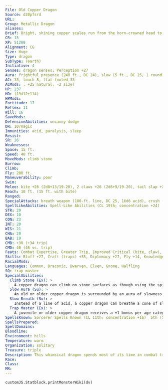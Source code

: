 ```yaml
---
File: Old Copper Dragon
Source: d20pfsrd
URL: 
Group: Metallic Dragon
aliases: 
Brief: Bright, shining copper scales run from the horn-crowned head to the ridged tail of this long-winged dragon.
CR: 15
XP: 51200
Alignment: CG
Size: Huge
Type: dragon
SubType: (earth)
Initiative: 4
Senses: dragon senses; Perception +27
Aura: frightful presence (240 ft., DC 24), slow (5 ft., DC 25, 1 round)
AC: 33, touch 8, flat-footed 33
ACMods: , +25 natural, -2 size)
HP: 237
HD: (19d12+114)
HPMods: 
Fortitude: 17
Reflex: 11
Will: 16
SaveMods: 
DefensiveAbilities: uncanny dodge
DR: 10/magic
Immunities: acid, paralysis, sleep
Resist: 
SR: 26
Weaknesses: 
Space: 15 ft.
Speed: 40 ft.
MoveMods: climb stone
Burrow: 
Climb: 
Fly: 200 ft.
Maneuverability: poor
Swim: 
Melee: bite +26 (2d8+13/19-20), 2 claws +26 (2d6+9/19-20), tail slap +21 (2d6+13), 2 wings +21 (1d8+4)
Reach: 10 ft. (15 ft. with bite)
Ranged: 
SpecialAttacks: breath weapon (100-ft. line, DC 25, 16d6 acid), crush (2d8+13, DC 25), slow breath
SpellLikeAbilities: Spell-Like Abilities (CL 19th; concentration +24)  At will- grease (DC 16), hideous laughter (DC 17), stone shape, transmute mud to rock, transmute rock to mud
STR: 29
DEX: 10
CON: 23
INT: 20
WIS: 21
CHA: 20
BAB: 19
CMB: +30 (+34 trip)
CMD: 40 (46 vs. trip)
Feats: Combat Expertise, Greater Trip, Improved Critical (bite, claw), Improved Initiative, Improved Trip, Improved Vital Strike, Power Attack, Spell Focus (Illusion), Vital Strike
Skills: Bluff +27, Craft (traps) +35, Diplomacy +27, Fly +14, Knowledge (geography) +27, Knowledge (history) +27, Perception +27 (+35 vs. traps), Perform (comedy) +24, Sense Motive +27, Stealth +14, Use Magic Device +27
RacialMods: 
Languages: Common, Draconic, Dwarven, Elven, Gnome, Halfling
SQ: trap master
SpecialAbilities:
  Climb Stone (Ex): >
    A copper dragon can climb on stone surfaces as though using the spider climb spell.
  Slow Aura (Su): >
    An old or older copper dragon is surrounded by an aura of slowness. All creatures within 5 feet of the dragon must make a Will save or be affected as per slow for 1 round. An ancient dragon's aura extends to 10 feet. For great wyrm copper dragons, those opponents that fail their saves are slowed for 1d4 rounds. The DC of this save is equal to the dragon's breath weapon. A copper dragon can suppress or activate this aura at will as a free action.
  Slow Breath (Su): >
    Instead of a line of acid, a copper dragon can breathe a cone of slowing gas. Those in the cone must make a Fortitude save or be slowed (as per the spell slow) for 1d6 rounds plus 1 round per age category of the dragon.
  Trap Master (Ex): >
    A juvenile or older copper dragon receives a +1 bonus per age category on Craft (traps) and Perception checks made to locate a trap. Upon becoming a mature adult, he can also use Disable Device to disarm magic traps as if he had the rogue's Trapfinding class feature.
SpellsKnown: Sorcerer Spells Known (CL 11th; concentration +16)  5th (5/day)-mind fog (DC 20), teleport  4th (7/day)-confusion (DC 19), rainbow pattern (DC 20), stone shape  3rd (7/day)-dispel magic, haste, major image (DC 19), tongues  2nd (7/day)-glitterdust (DC 17), invisibility, phantom trap, pyrotechnics, see invisibility  1st (8/day)-alarm, identify, magic missile, shield, silent image (DC 17)  0 (at will)-dancing lights, detect magic, ghost sound (DC 16), light, mage hand, message, open/close, prestidigitation, read magic
SpellsPrepared: 
SpellDomains: 
Bloodline: 
Environment: hills
Temperature: warm
Organization: solitary
Treasure: triple
Description: This whimsical dragon spends most of its time in combat trying to annoy and frustrate its enemies.
Race: 
Class: 
MR: 
---
```

```dataviewjs
customJS.Statblock.printMonsterWiki(dv)
```
